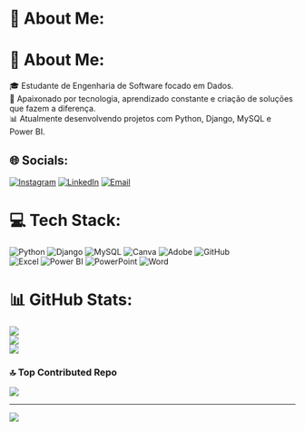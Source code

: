 # 💫 About Me:
# 💫 About Me:
🎓 Estudante de Engenharia de Software focado em Dados.  
🚀 Apaixonado por tecnologia, aprendizado constante e criação de soluções que fazem a diferença.  
📊 Atualmente desenvolvendo projetos com Python, Django, MySQL e Power BI.


## 🌐 Socials:
[![Instagram](https://img.shields.io/badge/Instagram-%23E4405F.svg?logo=Instagram&logoColor=white)](https://instagram.com/Firmin0l) [![LinkedIn](https://img.shields.io/badge/LinkedIn-%230077B5.svg?logo=linkedin&logoColor=white)](https://www.linkedin.com/in/jos%C3%A9-firmino-ferreira-j%C3%BAnior-9aa963233/) [![Email](https://img.shields.io/badge/Gmail-D14836?style=for-the-badge&logo=gmail&logoColor=white)](mailto:junyorferreira041@gmail.com)


# 💻 Tech Stack:
![Python](https://img.shields.io/badge/python-3670A0?style=for-the-badge&logo=python&logoColor=ffdd54) 
![Django](https://img.shields.io/badge/django-%23092E20.svg?style=for-the-badge&logo=django&logoColor=white) 
![MySQL](https://img.shields.io/badge/mysql-4479A1.svg?style=for-the-badge&logo=mysql&logoColor=white) 
![Canva](https://img.shields.io/badge/Canva-%2300C4CC.svg?style=for-the-badge&logo=Canva&logoColor=white) 
![Adobe](https://img.shields.io/badge/adobe-%23FF0000.svg?style=for-the-badge&logo=adobe&logoColor=white) 
![GitHub](https://img.shields.io/badge/github-%23121011.svg?style=for-the-badge&logo=github&logoColor=white)  
![Excel](https://img.shields.io/badge/Excel-217346?style=for-the-badge&logo=microsoft-excel&logoColor=white)
![Power BI](https://img.shields.io/badge/Power%20BI-F2C811?style=for-the-badge&logo=powerbi&logoColor=black)
![PowerPoint](https://img.shields.io/badge/PowerPoint-B7472A?style=for-the-badge&logo=microsoft-powerpoint&logoColor=white)
![Word](https://img.shields.io/badge/Word-2B579A?style=for-the-badge&logo=microsoft-word&logoColor=white)

# 📊 GitHub Stats:
![](https://github-readme-stats.vercel.app/api?username=Firmin0l&theme=shadow_blue&hide_border=false&include_all_commits=false&count_private=false)<br/>
![](https://nirzak-streak-stats.vercel.app/?user=Firmin0l&theme=shadow_blue&hide_border=false)<br/>
![](https://github-readme-stats.vercel.app/api/top-langs/?username=Firmin0l&theme=shadow_blue&hide_border=false&include_all_commits=false&count_private=false&layout=compact)

### 🔝 Top Contributed Repo
![](https://github-contributor-stats.vercel.app/api?username=Firmin0l&limit=5&theme=shadow_blue&combine_all_yearly_contributions=true)

---
[![](https://visitcount.itsvg.in/api?id=Firmin0l&icon=0&color=8)](https://visitcount.itsvg.in)

<!-- Proudly created with GPRM ( https://gprm.itsvg.in ) -->
